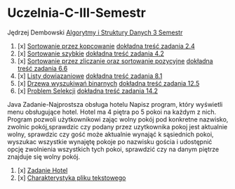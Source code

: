 # Uczelnia-C-III-Semestr
Jędrzej Dembowski
[Algorytmy i Struktury Danych 3 Semestr](https://inf.ug.edu.pl/~zylinski/dydaktyka/index.html)
 1. [x] [Sortowanie przez kopcowanie](C/aisd_zad1.c) [dokładna treść zadania 2.4](https://inf.ug.edu.pl/~zylinski/dydaktyka/AiSD/ALL_02.pdf)
 2. [x] [Sortowanie szybkie](C/aisd_zad2.c) [dokładna treść zadania 4.2](https://inf.ug.edu.pl/~zylinski/dydaktyka/AiSD/ALL_04.pdf)
 3. [x] [Sortowanie przez zliczanie oraz sortowanie pozycyjne](C/aisd_zad3.c) [dokładna treść zadania 6.6](https://inf.ug.edu.pl/~zylinski/dydaktyka/AiSD/ALL_06.pdf)
 4. [x] [Listy dowiązaniowe](C/aisd_zad4.c) [dokładna treść zadania 8.1](https://inf.ug.edu.pl/~zylinski/dydaktyka/AiSD/ALL_08.pdf)
 5. [x] [Drzewa wyszukiwań binarnych](C/aisd_zad6.c) [dokładna treść zadania 12.5](https://inf.ug.edu.pl/~zylinski/dydaktyka/AiSD/ALL_12.pdf)
 6. [x] [Problem Selekcji](C/aisd_zad7.cpp) [dokładna treść zadania 14.2](https://inf.ug.edu.pl/~zylinski/dydaktyka/AiSD/ALL_14.pdf)

Java
Zadanie-Najprostsza obsługa hotelu
Napisz program, który wyświetli menu obsługujące hotel. Hotel ma 4 piętra po 5 pokoi na każdym z nich. 
Program pozwoli użytkownikowi zając wolny pokój pod konkretne nazwisko, zwolnic pokój,sprawdzic czy podany przez uzytkownika pokoj jest aktualnie wolny, 
sprawdzic czy gość może aktualnie wynająć k sąsiednich pokoi, wyszukac wszystkie wynajętę pokoje po nazwisku gościa i udostępnić opcję zwolnienia wszystkich tych pokoi, 
sprawdzić czy na danym piętrze znajduje się wolny pokój. 
1. [x] [Zadanie Hotel](Java/Program.java)
2. [x] [Charakterystyka pliku tekstowego](Java/Program2.java)
